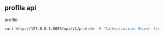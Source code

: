 ## profile api

profile

```bash
curl http://127.0.0.1:8080/api/v1/profile -H "Authorization: Bearer {token}"
```
